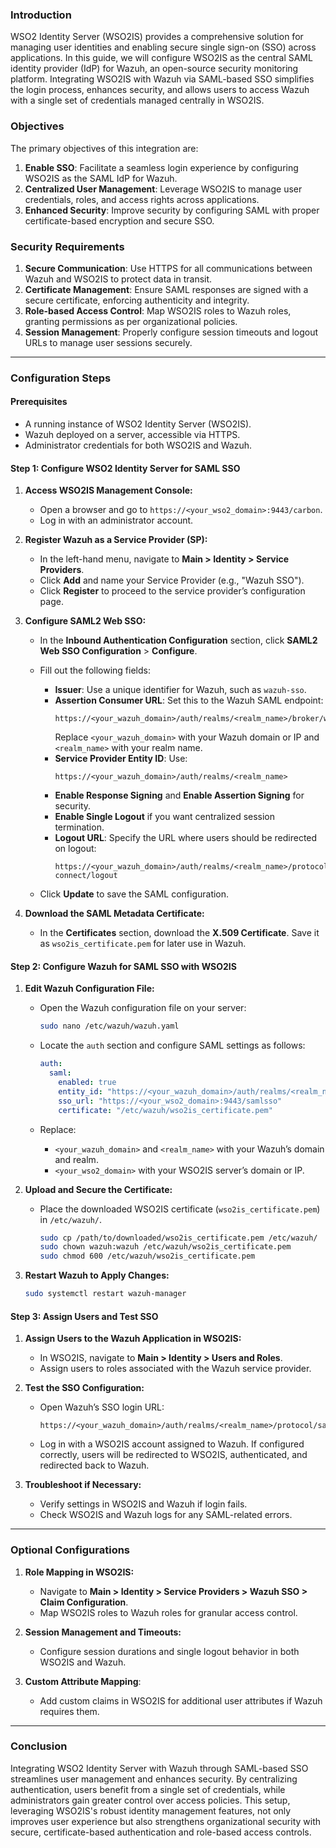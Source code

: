### **Introduction**

WSO2 Identity Server (WSO2IS) provides a comprehensive solution for managing user identities and enabling secure single sign-on (SSO) across applications. In this guide, we will configure WSO2IS as the central SAML identity provider (IdP) for Wazuh, an open-source security monitoring platform. Integrating WSO2IS with Wazuh via SAML-based SSO simplifies the login process, enhances security, and allows users to access Wazuh with a single set of credentials managed centrally in WSO2IS.

### **Objectives**

The primary objectives of this integration are:
1. **Enable SSO**: Facilitate a seamless login experience by configuring WSO2IS as the SAML IdP for Wazuh.
2. **Centralized User Management**: Leverage WSO2IS to manage user credentials, roles, and access rights across applications.
3. **Enhanced Security**: Improve security by configuring SAML with proper certificate-based encryption and secure SSO.

### **Security Requirements**

1. **Secure Communication**: Use HTTPS for all communications between Wazuh and WSO2IS to protect data in transit.
2. **Certificate Management**: Ensure SAML responses are signed with a secure certificate, enforcing authenticity and integrity.
3. **Role-based Access Control**: Map WSO2IS roles to Wazuh roles, granting permissions as per organizational policies.
4. **Session Management**: Properly configure session timeouts and logout URLs to manage user sessions securely.

---

### **Configuration Steps**

#### **Prerequisites**

- A running instance of WSO2 Identity Server (WSO2IS).
- Wazuh deployed on a server, accessible via HTTPS.
- Administrator credentials for both WSO2IS and Wazuh.

#### **Step 1: Configure WSO2 Identity Server for SAML SSO**

1. **Access WSO2IS Management Console:**
   - Open a browser and go to `https://<your_wso2_domain>:9443/carbon`.
   - Log in with an administrator account.

2. **Register Wazuh as a Service Provider (SP):**
   - In the left-hand menu, navigate to **Main > Identity > Service Providers**.
   - Click **Add** and name your Service Provider (e.g., "Wazuh SSO").
   - Click **Register** to proceed to the service provider’s configuration page.

3. **Configure SAML2 Web SSO:**
   - In the **Inbound Authentication Configuration** section, click **SAML2 Web SSO Configuration** > **Configure**.
   - Fill out the following fields:

     - **Issuer**: Use a unique identifier for Wazuh, such as `wazuh-sso`.
     - **Assertion Consumer URL**: Set this to the Wazuh SAML endpoint:
       ```
       https://<your_wazuh_domain>/auth/realms/<realm_name>/broker/wso2is/endpoint
       ```
       Replace `<your_wazuh_domain>` with your Wazuh domain or IP and `<realm_name>` with your realm name.
     - **Service Provider Entity ID**: Use:
       ```
       https://<your_wazuh_domain>/auth/realms/<realm_name>
       ```
     - **Enable Response Signing** and **Enable Assertion Signing** for security.
     - **Enable Single Logout** if you want centralized session termination.
     - **Logout URL**: Specify the URL where users should be redirected on logout:
       ```
       https://<your_wazuh_domain>/auth/realms/<realm_name>/protocol/openid-connect/logout
       ```
   - Click **Update** to save the SAML configuration.

4. **Download the SAML Metadata Certificate:**
   - In the **Certificates** section, download the **X.509 Certificate**. Save it as `wso2is_certificate.pem` for later use in Wazuh.

#### **Step 2: Configure Wazuh for SAML SSO with WSO2IS**

1. **Edit Wazuh Configuration File:**
   - Open the Wazuh configuration file on your server:
     ```bash
     sudo nano /etc/wazuh/wazuh.yaml
     ```
   - Locate the `auth` section and configure SAML settings as follows:

     ```yaml
     auth:
       saml:
         enabled: true
         entity_id: "https://<your_wazuh_domain>/auth/realms/<realm_name>"
         sso_url: "https://<your_wso2_domain>:9443/samlsso"
         certificate: "/etc/wazuh/wso2is_certificate.pem"
     ```
   - Replace:
     - `<your_wazuh_domain>` and `<realm_name>` with your Wazuh’s domain and realm.
     - `<your_wso2_domain>` with your WSO2IS server’s domain or IP.

2. **Upload and Secure the Certificate:**
   - Place the downloaded WSO2IS certificate (`wso2is_certificate.pem`) in `/etc/wazuh/`.

     ```bash
     sudo cp /path/to/downloaded/wso2is_certificate.pem /etc/wazuh/
     sudo chown wazuh:wazuh /etc/wazuh/wso2is_certificate.pem
     sudo chmod 600 /etc/wazuh/wso2is_certificate.pem
     ```

3. **Restart Wazuh to Apply Changes:**
   ```bash
   sudo systemctl restart wazuh-manager
   ```

#### **Step 3: Assign Users and Test SSO**

1. **Assign Users to the Wazuh Application in WSO2IS:**
   - In WSO2IS, navigate to **Main > Identity > Users and Roles**.
   - Assign users to roles associated with the Wazuh service provider.

2. **Test the SSO Configuration:**
   - Open Wazuh’s SSO login URL:
     ```
     https://<your_wazuh_domain>/auth/realms/<realm_name>/protocol/saml
     ```
   - Log in with a WSO2IS account assigned to Wazuh. If configured correctly, users will be redirected to WSO2IS, authenticated, and redirected back to Wazuh.

3. **Troubleshoot if Necessary:**
   - Verify settings in WSO2IS and Wazuh if login fails.
   - Check WSO2IS and Wazuh logs for any SAML-related errors.

---

### **Optional Configurations**

1. **Role Mapping in WSO2IS:**
   - Navigate to **Main > Identity > Service Providers > Wazuh SSO > Claim Configuration**.
   - Map WSO2IS roles to Wazuh roles for granular access control.

2. **Session Management and Timeouts:**
   - Configure session durations and single logout behavior in both WSO2IS and Wazuh.

3. **Custom Attribute Mapping**:
   - Add custom claims in WSO2IS for additional user attributes if Wazuh requires them.

---

### **Conclusion**

Integrating WSO2 Identity Server with Wazuh through SAML-based SSO streamlines user management and enhances security. By centralizing authentication, users benefit from a single set of credentials, while administrators gain greater control over access policies. This setup, leveraging WSO2IS's robust identity management features, not only improves user experience but also strengthens organizational security with secure, certificate-based authentication and role-based access controls.
